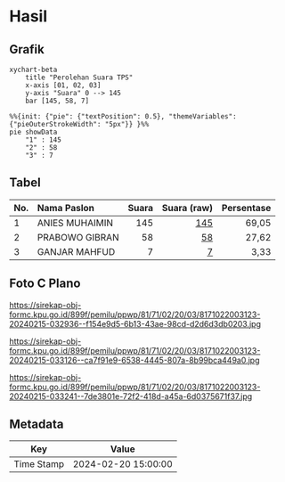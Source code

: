 # Hasil

## Grafik

```mermaid
xychart-beta
    title "Perolehan Suara TPS"
    x-axis [01, 02, 03]
    y-axis "Suara" 0 --> 145
    bar [145, 58, 7]
```

```mermaid
%%{init: {"pie": {"textPosition": 0.5}, "themeVariables": {"pieOuterStrokeWidth": "5px"}} }%%
pie showData
    "1" : 145
    "2" : 58
    "3" : 7
```

## Tabel

| No. | Nama Paslon    | Suara | Suara (raw) | Persentase |
|:--- |:-------------- | -----:| -----------:| ----------:|
| 1   | ANIES MUHAIMIN | 145   | [145][p-1]  | 69,05      |
| 2   | PRABOWO GIBRAN | 58    | [58][p-2]   | 27,62      |
| 3   | GANJAR MAHFUD  | 7     | [7][p-3]    | 3,33       |


[p-1]: https://github.com/gigit-pemilu/pemilu-2024-81-maluku/blob/main/pilpres/hitung-suara/sub/81-maluku/sub/71-kota-ambon/sub/02-sirimau/sub/2003-batu-merah/sub/123-tps/sub/paslon-1.txt
[p-2]: https://github.com/gigit-pemilu/pemilu-2024-81-maluku/blob/main/pilpres/hitung-suara/sub/81-maluku/sub/71-kota-ambon/sub/02-sirimau/sub/2003-batu-merah/sub/123-tps/sub/paslon-2.txt
[p-3]: https://github.com/gigit-pemilu/pemilu-2024-81-maluku/blob/main/pilpres/hitung-suara/sub/81-maluku/sub/71-kota-ambon/sub/02-sirimau/sub/2003-batu-merah/sub/123-tps/sub/paslon-3.txt

## Foto C Plano

https://sirekap-obj-formc.kpu.go.id/899f/pemilu/ppwp/81/71/02/20/03/8171022003123-20240215-032936--f154e9d5-6b13-43ae-98cd-d2d6d3db0203.jpg

https://sirekap-obj-formc.kpu.go.id/899f/pemilu/ppwp/81/71/02/20/03/8171022003123-20240215-033126--ca7f91e9-6538-4445-807a-8b99bca449a0.jpg

https://sirekap-obj-formc.kpu.go.id/899f/pemilu/ppwp/81/71/02/20/03/8171022003123-20240215-033241--7de3801e-72f2-418d-a45a-6d0375671f37.jpg


## Metadata

| Key        | Value               |
| ---------- | ------------------- |
| Time Stamp | 2024-02-20 15:00:00 |



